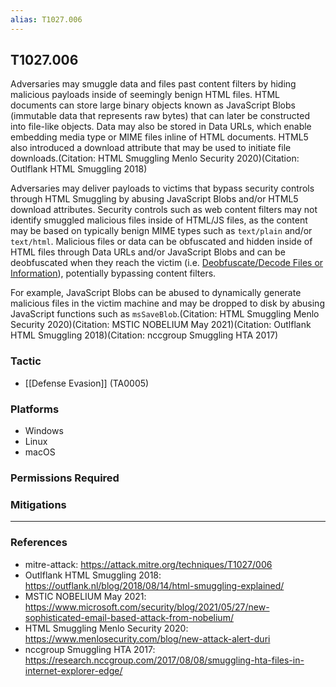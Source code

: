 ```yaml
---
alias: T1027.006
---
```


## T1027.006

Adversaries may smuggle data and files past content filters by hiding malicious payloads inside of seemingly benign HTML files. HTML documents can store large binary objects known as JavaScript Blobs (immutable data that represents raw bytes) that can later be constructed into file-like objects. Data may also be stored in Data URLs, which enable embedding media type or MIME files inline of HTML documents. HTML5 also introduced a download attribute that may be used to initiate file downloads.(Citation: HTML Smuggling Menlo Security 2020)(Citation: Outlflank HTML Smuggling 2018)

Adversaries may deliver payloads to victims that bypass security controls through HTML Smuggling by abusing JavaScript Blobs and/or HTML5 download attributes. Security controls such as web content filters may not identify smuggled malicious files inside of HTML/JS files, as the content may be based on typically benign MIME types such as <code>text/plain</code> and/or <code>text/html</code>. Malicious files or data can be obfuscated and hidden inside of HTML files through Data URLs and/or JavaScript Blobs and can be deobfuscated when they reach the victim (i.e. [Deobfuscate/Decode Files or Information](https://attack.mitre.org/techniques/T1140)), potentially bypassing content filters.

For example, JavaScript Blobs can be abused to dynamically generate malicious files in the victim machine and may be dropped to disk by abusing JavaScript functions such as <code>msSaveBlob</code>.(Citation: HTML Smuggling Menlo Security 2020)(Citation: MSTIC NOBELIUM May 2021)(Citation: Outlflank HTML Smuggling 2018)(Citation: nccgroup Smuggling HTA 2017)


### Tactic
- [[Defense Evasion]] (TA0005)

### Platforms
- Windows
- Linux
- macOS

### Permissions Required

### Mitigations


---
### References

- mitre-attack: https://attack.mitre.org/techniques/T1027/006
- Outlflank HTML Smuggling 2018: https://outflank.nl/blog/2018/08/14/html-smuggling-explained/
- MSTIC NOBELIUM May 2021: https://www.microsoft.com/security/blog/2021/05/27/new-sophisticated-email-based-attack-from-nobelium/
- HTML Smuggling Menlo Security 2020: https://www.menlosecurity.com/blog/new-attack-alert-duri
- nccgroup Smuggling HTA 2017: https://research.nccgroup.com/2017/08/08/smuggling-hta-files-in-internet-explorer-edge/
